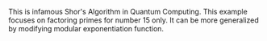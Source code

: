 This is infamous Shor's Algorithm in Quantum Computing. This example focuses on factoring primes for number 15 only. It can be more generalized by modifying modular exponentiation function.
